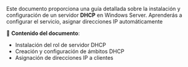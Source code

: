 Este documento proporciona una guía detallada sobre la instalación y configuración de un servidor **DHCP** en Windows Server. Aprenderás a configurar el servicio, asignar direcciones IP automáticamente

📂 **Contenido del documento**:
- Instalación del rol de servidor DHCP
- Creación y configuración de ámbitos DHCP
- Asignación de direcciones IP a clientes
